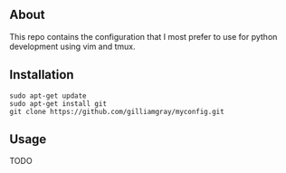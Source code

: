 ## About
This repo contains the configuration that I most prefer to use for python development using vim and tmux.

## Installation
```
sudo apt-get update
sudo apt-get install git
git clone https://github.com/gilliamgray/myconfig.git
```

## Usage
TODO
